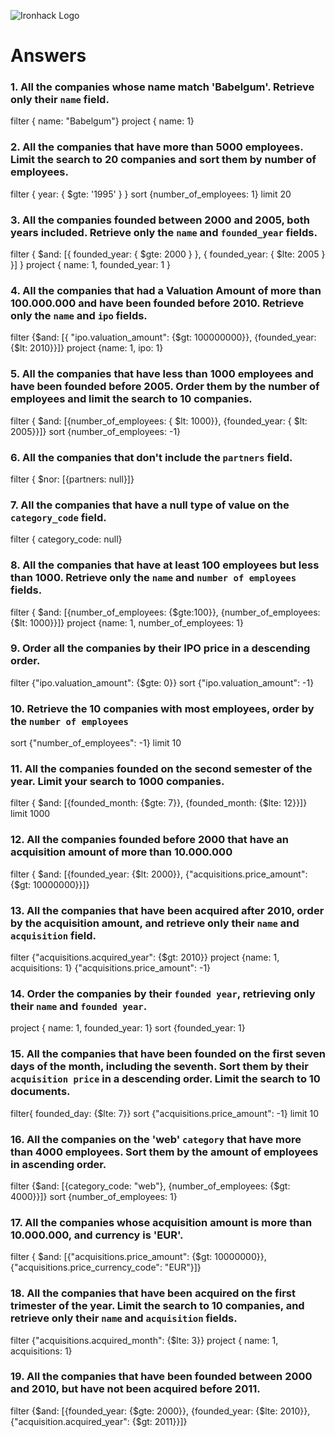 ![Ironhack Logo](https://i.imgur.com/1QgrNNw.png)

# Answers

### 1. All the companies whose name match 'Babelgum'. Retrieve only their `name` field.

filter { name: "Babelgum"}
project { name: 1}

### 2. All the companies that have more than 5000 employees. Limit the search to 20 companies and sort them by **number of employees**.

filter { year: { $gte: '1995' } }
sort {number_of_employees: 1}
limit 20

### 3. All the companies founded between 2000 and 2005, both years included. Retrieve only the `name` and `founded_year` fields.

filter { $and: [{ founded_year: { $gte: 2000 } }, { founded_year: { $lte: 2005 } }] }
project { name: 1, founded_year: 1 }

### 4. All the companies that had a Valuation Amount of more than 100.000.000 and have been founded before 2010. Retrieve only the `name` and `ipo` fields.

filter {$and: [{ "ipo.valuation_amount": {$gt: 100000000}}, {founded_year: {$lt: 2010}}]}
project {name: 1, ipo: 1}

### 5. All the companies that have less than 1000 employees and have been founded before 2005. Order them by the number of employees and limit the search to 10 companies.

filter { $and: [{number_of_employees: { $lt: 1000}}, {founded_year: { $lt: 2005}}]}
sort {number_of_employees: -1}

### 6. All the companies that don't include the `partners` field.

filter { $nor: [{partners: null}]}

### 7. All the companies that have a null type of value on the `category_code` field.

filter { category_code: null}

### 8. All the companies that have at least 100 employees but less than 1000. Retrieve only the `name` and `number of employees` fields.

filter { $and: [{number_of_employees: {$gte:100}}, {number_of_employees: {$lt: 1000}}]}
project {name: 1, number_of_employees: 1}

### 9. Order all the companies by their IPO price in a descending order.

filter {"ipo.valuation_amount": {$gte: 0}}
sort {"ipo.valuation_amount": -1}

### 10. Retrieve the 10 companies with most employees, order by the `number of employees`

sort {"number_of_employees": -1}
limit 10

### 11. All the companies founded on the second semester of the year. Limit your search to 1000 companies.

filter { $and: [{founded_month: {$gte: 7}}, {founded_month: {$lte: 12}}]}
limit 1000

### 12. All the companies founded before 2000 that have an acquisition amount of more than 10.000.000

filter { $and: [{founded_year: {$lt: 2000}}, {"acquisitions.price_amount": {$gt: 10000000}}]}

### 13. All the companies that have been acquired after 2010, order by the acquisition amount, and retrieve only their `name` and `acquisition` field.

filter {"acquisitions.acquired_year": {$gt: 2010}}
project {name: 1, acquisitions: 1}
{"acquisitions.price_amount": -1}

### 14. Order the companies by their `founded year`, retrieving only their `name` and `founded year`.

project { name: 1, founded_year: 1}
sort {founded_year: 1}

### 15. All the companies that have been founded on the first seven days of the month, including the seventh. Sort them by their `acquisition price` in a descending order. Limit the search to 10 documents.

filter{ founded_day: {$lte: 7}}
sort {"acquisitions.price_amount": -1}
limit 10

### 16. All the companies on the 'web' `category` that have more than 4000 employees. Sort them by the amount of employees in ascending order.

filter {$and: [{category_code: "web"}, {number_of_employees: {$gt: 4000}}]}
sort {number_of_employees: 1}

### 17. All the companies whose acquisition amount is more than 10.000.000, and currency is 'EUR'.

filter { $and: [{"acquisitions.price_amount": {$gt: 10000000}}, {"acquisitions.price_currency_code": "EUR"}]}

### 18. All the companies that have been acquired on the first trimester of the year. Limit the search to 10 companies, and retrieve only their `name` and `acquisition` fields.

filter {"acquisitions.acquired_month": {$lte: 3}}
project { name: 1, acquisitions: 1}

### 19. All the companies that have been founded between 2000 and 2010, but have not been acquired before 2011.

filter {$and: [{founded_year: {$gte: 2000}}, {founded_year: {$lte: 2010}}, {"acquisition.acquired_year": {$gt: 2011}}]}

